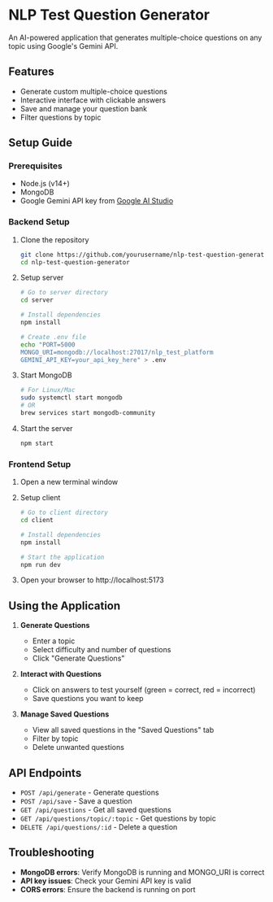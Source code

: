 
# NLP Test Question Generator

An AI-powered application that generates multiple-choice questions on any topic using Google's Gemini API.

## Features

- Generate custom multiple-choice questions
- Interactive interface with clickable answers
- Save and manage your question bank
- Filter questions by topic

## Setup Guide

### Prerequisites

- Node.js (v14+)
- MongoDB
- Google Gemini API key from [Google AI Studio](https://aistudio.google.com/app/apikey)

### Backend Setup

1. Clone the repository
   ```bash
   git clone https://github.com/yourusername/nlp-test-question-generator.git
   cd nlp-test-question-generator
   ```

2. Setup server
   ```bash
   # Go to server directory
   cd server
   
   # Install dependencies
   npm install
   
   # Create .env file
   echo "PORT=5000
   MONGO_URI=mongodb://localhost:27017/nlp_test_platform
   GEMINI_API_KEY=your_api_key_here" > .env
   ```

3. Start MongoDB
   ```bash
   # For Linux/Mac
   sudo systemctl start mongodb
   # OR
   brew services start mongodb-community
   ```

4. Start the server
   ```bash
   npm start
   ```

### Frontend Setup

1. Open a new terminal window

2. Setup client
   ```bash
   # Go to client directory
   cd client
   
   # Install dependencies
   npm install
   
   # Start the application
   npm run dev
   ```

3. Open your browser to http://localhost:5173

## Using the Application

1. **Generate Questions**
   - Enter a topic
   - Select difficulty and number of questions
   - Click "Generate Questions"

2. **Interact with Questions**
   - Click on answers to test yourself (green = correct, red = incorrect)
   - Save questions you want to keep

3. **Manage Saved Questions**
   - View all saved questions in the "Saved Questions" tab
   - Filter by topic
   - Delete unwanted questions

## API Endpoints

- `POST /api/generate` - Generate questions
- `POST /api/save` - Save a question
- `GET /api/questions` - Get all saved questions
- `GET /api/questions/topic/:topic` - Get questions by topic
- `DELETE /api/questions/:id` - Delete a question

## Troubleshooting

- **MongoDB errors**: Verify MongoDB is running and MONGO_URI is correct
- **API key issues**: Check your Gemini API key is valid
- **CORS errors**: Ensure the backend is running on port